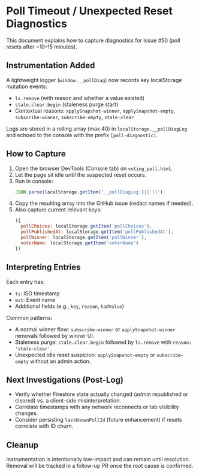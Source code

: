 # Poll Timeout / Unexpected Reset Diagnostics

This document explains how to capture diagnostics for Issue #50 (poll resets after ~10–15 minutes).

## Instrumentation Added
A lightweight logger (`window.__pollDiag`) now records key localStorage mutation events:
- `ls.remove` (with reason and whether a value existed)
- `stale.clear.begin` (staleness purge start)
- Contextual reasons: `applySnapshot-winner`, `applySnapshot-empty`, `subscribe-winner`, `subscribe-empty`, `stale-clear`

Logs are stored in a rolling array (max 40) in `localStorage.__pollDiagLog` and echoed to the console with the prefix `[poll-diagnostic]`.

## How to Capture
1. Open the browser DevTools (Console tab) on `voting_poll.html`.
2. Let the page sit idle until the suspected reset occurs.
3. Run in console:
   ```js
   JSON.parse(localStorage.getItem('__pollDiagLog')||'[]')
   ```
4. Copy the resulting array into the GitHub issue (redact names if needed).
5. Also capture current relevant keys:
   ```js
   ({
     pollChoices: localStorage.getItem('pollChoices'),
     pollPublishedAt: localStorage.getItem('pollPublishedAt'),
     pollWinner: localStorage.getItem('pollWinner'),
     voterName: localStorage.getItem('voterName')
   })
   ```

## Interpreting Entries
Each entry has:
- `ts`: ISO timestamp
- `evt`: Event name
- Additional fields (e.g., `key`, `reason`, `hadValue`)

Common patterns:
- A normal winner flow: `subscribe-winner` or `applySnapshot-winner` removals followed by winner UI.
- Staleness purge: `stale.clear.begin` followed by `ls.remove` with `reason: 'stale-clear'`.
- Unexpected idle reset suspicion: `applySnapshot-empty` or `subscribe-empty` without an admin action.

## Next Investigations (Post-Log)
- Verify whether Firestore state actually changed (admin republished or cleared) vs. a client-side misinterpretation.
- Correlate timestamps with any network reconnects or tab visibility changes.
- Consider persisting `lastKnownPollId` (future enhancement) if resets correlate with ID churn.

## Cleanup
Instrumentation is intentionally low-impact and can remain until resolution. Removal will be tracked in a follow-up PR once the root cause is confirmed.
